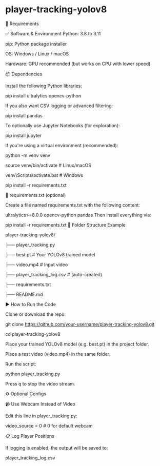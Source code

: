 # player-tracking-yolov8
🧰 Requirements

✅ Software & Environment
Python: 3.8 to 3.11

pip: Python package installer

OS: Windows / Linux / macOS

Hardware: GPU recommended (but works on CPU with lower speed)

📦 Dependencies

Install the following Python libraries:

pip install ultralytics opencv-python

If you also want CSV logging or advanced filtering:

pip install pandas

To optionally use Jupyter Notebooks (for exploration):

pip install jupyter

If you're using a virtual environment (recommended):

python -m venv venv

source venv/bin/activate       # Linux/macOS

venv\Scripts\activate.bat      # Windows

pip install -r requirements.txt

📄 requirements.txt (optional)

Create a file named requirements.txt with the following content:

ultralytics>=8.0.0
opencv-python
pandas
Then install everything via:

pip install -r requirements.txt
🔧 Folder Structure Example

player-tracking-yolov8/

├── player_tracking.py

├── best.pt       # Your YOLOv8 trained model

├── video.mp4  # Input video

├── player_tracking_log.csv # (auto-created)

├── requirements.txt

├── README.md

▶️ How to Run the Code

Clone or download the repo:

git clone https://github.com/your-username/player-tracking-yolov8.git

cd player-tracking-yolov8

Place your trained YOLOv8 model (e.g. best.pt) in the project folder.

Place a test video (video.mp4) in the same folder.

Run the script:

python player_tracking.py

Press q to stop the video stream.

⚙️ Optional Configs

📹 Use Webcam Instead of Video

Edit this line in player_tracking.py:

video_source = 0  # 0 for default webcam

📋 Log Player Positions

If logging is enabled, the output will be saved to:

player_tracking_log.csv
